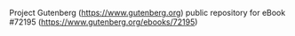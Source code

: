 Project Gutenberg (https://www.gutenberg.org) public repository
for eBook #72195 (https://www.gutenberg.org/ebooks/72195)

